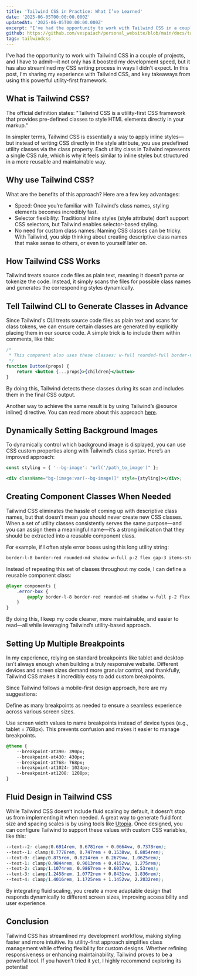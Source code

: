 ```yaml
---
title: 'Tailwind CSS in Practice: What I’ve Learned'
date: '2025-06-05T00:00:00.000Z'
updatedAt: '2025-06-05T00:00:00.000Z'
excerpt: "I've had the opportunity to work with Tailwind CSS in a couple of projects, and I have to admit—it not only has it boosted my development speed, but it has also streamlined my CSS writing process in ways I didn't expect. In this post, I'm sharing my experience with Tailwind CSS, and key takeaways from using this powerful utility-first framework."
github: https://github.com/vespaiach/personal_website/blob/main/docs/tailwind-css-in-practice-what-i-ve-learned.md
tags: tailwindcss
---
```


I've had the opportunity to work with Tailwind CSS in a couple of projects, and I have to admit—it not only has it boosted my development speed, but it has also streamlined my CSS writing process in ways I didn't expect. In this post, I'm sharing my experience with Tailwind CSS, and key takeaways from using this powerful utility-first framework.

## What is Tailwind CSS?

The official definition states: "Tailwind CSS is a utility-first CSS framework that provides pre-defined classes to style HTML elements directly in your markup."

In simpler terms, Tailwind CSS is essentially a way to apply inline styles—but instead of writing CSS directly in the style attribute, you use predefined utility classes via the class property. Each utility class in Tailwind represents a single CSS rule, which is why it feels similar to inline styles but structured in a more reusable and maintainable way.

## Why use Tailwind CSS?

What are the benefits of this approach? Here are a few key advantages:

- Speed: Once you’re familiar with Tailwind’s class names, styling elements becomes incredibly fast.
- Selector flexibility: Traditional inline styles (style attribute) don’t support CSS selectors, but Tailwind enables selector-based styling.
- No need for custom class names: Naming CSS classes can be tricky. With Tailwind, you skip thinking about creating descriptive class names that make sense to others, or even to yourself later on.

## How Tailwind CSS Works

Tailwind treats source code files as plain text, meaning it doesn’t parse or tokenize the code. Instead, it simply scans the files for possible class names and generates the corresponding styles dynamically.

## Tell Tailwind CLI to Generate Classes in Advance

Since Tailwind's CLI treats source code files as plain text and scans for class tokens, we can ensure certain classes are generated by explicitly placing them in our source code. A simple trick is to include them within comments, like this:

```jsx
/*
 * This component also uses these classes: w-full rounded-full border-none w-8 h-8
 */
function Button(props) {
    return <button {...props}>{children}</button>
}
```

By doing this, Tailwind detects these classes during its scan and includes them in the final CSS output.

Another way to achieve the same result is by using Tailwind’s @source inline() directive. You can read more about this approach [here](https://tailwindcss.com/docs/detecting-classes-in-source-files#safelisting-specific-utilities).


## Dynamically Setting Background Images

To dynamically control which background image is displayed, you can use CSS custom properties along with Tailwind’s class syntax. Here’s an improved approach:

```jsx
const styling = { '--bg-image': "url('/path_to_image')" };

<div className="bg-[image:var(--bg-image)]" style={styling}></div>;
```

## Creating Component Classes When Needed

Tailwind CSS eliminates the hassle of coming up with descriptive class names, but that doesn’t mean you should never create new CSS classes. When a set of utility classes consistently serves the same purpose—and you can assign them a meaningful name—it’s a strong indication that they should be extracted into a reusable component class.

For example, if I often style error boxes using this long utility string:

```css
border-l-8 border-red rounded-md shadow w-full p-2 flex gap-3 items-stretch bg-white text-stone-600 duration-300 ease-in-out hover:opacity-50
```

Instead of repeating this set of classes throughout my code, I can define a reusable component class:

```css
@layer components {
    .error-box {
        @apply border-l-8 border-red rounded-md shadow w-full p-2 flex gap-3 items-stretch bg-white text-stone-600 duration-300 ease-in-out hover:opacity-50;
    }
}
```

By doing this, I keep my code cleaner, more maintainable, and easier to read—all while leveraging Tailwind’s utility-based approach.

## Setting Up Multiple Breakpoints

In my experience, relying on standard breakpoints like tablet and desktop isn’t always enough when building a truly responsive website. Different devices and screen sizes demand more granular control, and thankfully, Tailwind CSS makes it incredibly easy to add custom breakpoints.

Since Tailwind follows a mobile-first design approach, here are my suggestions:

Define as many breakpoints as needed to ensure a seamless experience across various screen sizes.

Use screen width values to name breakpoints instead of device types (e.g., tablet = 768px). This prevents confusion and makes it easier to manage breakpoints.

```css
@theme {
    --breakpoint-at390: 390px;
    --breakpoint-at430: 430px;
    --breakpoint-at768: 768px;
    --breakpoint-at1024: 1024px;
    --breakpoint-at1208: 1208px;
}
```

## Fluid Design in Tailwind CSS

While Tailwind CSS doesn’t include fluid scaling by default, it doesn’t stop us from implementing it when needed. A great way to generate fluid font size and spacing scales is by using tools like [Utopia](https://utopia.fyi/). Once designed, you can configure Tailwind to support these values with custom CSS variables, like this:

```css
--text--2: clamp(0.6914rem, 0.6781rem + 0.0664vw, 0.7378rem);
--text--1: clamp(0.7778rem, 0.747rem + 0.1538vw, 0.8854rem);
--text-0: clamp(0.875rem, 0.8214rem + 0.2679vw, 1.0625rem);
--text-1: clamp(0.9844rem, 0.9013rem + 0.4152vw, 1.275rem);
--text-2: clamp(1.1074rem, 0.9867rem + 0.6037vw, 1.53rem);
--text-3: clamp(1.2458rem, 1.0772rem + 0.8431vw, 1.836rem);
--text-4: clamp(1.4016rem, 1.1725rem + 1.1452vw, 2.2032rem);
```

By integrating fluid scaling, you create a more adaptable design that responds dynamically to different screen sizes, improving accessibility and user experience.

## Conclusion

Tailwind CSS has streamlined my development workflow, making styling faster and more intuitive. Its utility-first approach simplifies class management while offering flexibility for custom designs. Whether refining responsiveness or enhancing maintainability, Tailwind proves to be a powerful tool. If you haven’t tried it yet, I highly recommend exploring its potential!